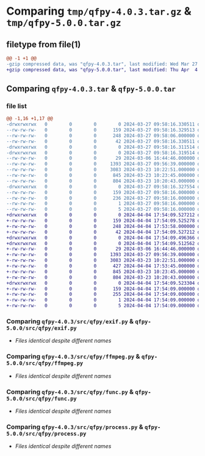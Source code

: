# Comparing `tmp/qfpy-4.0.3.tar.gz` & `tmp/qfpy-5.0.0.tar.gz`

## filetype from file(1)

```diff
@@ -1 +1 @@
-gzip compressed data, was "qfpy-4.0.3.tar", last modified: Wed Mar 27 09:58:16 2024, max compression
+gzip compressed data, was "qfpy-5.0.0.tar", last modified: Thu Apr  4 17:54:09 2024, max compression
```

## Comparing `qfpy-4.0.3.tar` & `qfpy-5.0.0.tar`

### file list

```diff
@@ -1,16 +1,17 @@
-drwxrwxrwx   0        0        0        0 2024-03-27 09:58:16.330511 qfpy-4.0.3/
--rw-rw-rw-   0        0        0      159 2024-03-27 09:58:16.329513 qfpy-4.0.3/PKG-INFO
--rw-rw-rw-   0        0        0      248 2024-03-27 09:58:06.000000 qfpy-4.0.3/pyproject.toml
--rw-rw-rw-   0        0        0       42 2024-03-27 09:58:16.330511 qfpy-4.0.3/setup.cfg
-drwxrwxrwx   0        0        0        0 2024-03-27 09:58:16.311514 qfpy-4.0.3/src/
-drwxrwxrwx   0        0        0        0 2024-03-27 09:58:16.319514 qfpy-4.0.3/src/qfpy/
--rw-rw-rw-   0        0        0       29 2024-03-06 16:44:46.000000 qfpy-4.0.3/src/qfpy/__init__.py
--rw-rw-rw-   0        0        0     1393 2024-03-27 09:56:39.000000 qfpy-4.0.3/src/qfpy/exif.py
--rw-rw-rw-   0        0        0     3083 2024-03-23 10:22:51.000000 qfpy-4.0.3/src/qfpy/ffmpeg.py
--rw-rw-rw-   0        0        0      845 2024-03-23 10:23:45.000000 qfpy-4.0.3/src/qfpy/func.py
--rw-rw-rw-   0        0        0      804 2024-03-23 10:20:43.000000 qfpy-4.0.3/src/qfpy/process.py
-drwxrwxrwx   0        0        0        0 2024-03-27 09:58:16.327554 qfpy-4.0.3/src/qfpy.egg-info/
--rw-rw-rw-   0        0        0      159 2024-03-27 09:58:16.000000 qfpy-4.0.3/src/qfpy.egg-info/PKG-INFO
--rw-rw-rw-   0        0        0      236 2024-03-27 09:58:16.000000 qfpy-4.0.3/src/qfpy.egg-info/SOURCES.txt
--rw-rw-rw-   0        0        0        1 2024-03-27 09:58:16.000000 qfpy-4.0.3/src/qfpy.egg-info/dependency_links.txt
--rw-rw-rw-   0        0        0        5 2024-03-27 09:58:16.000000 qfpy-4.0.3/src/qfpy.egg-info/top_level.txt
+drwxrwxrwx   0        0        0        0 2024-04-04 17:54:09.527212 qfpy-5.0.0/
+-rw-rw-rw-   0        0        0      159 2024-04-04 17:54:09.525278 qfpy-5.0.0/PKG-INFO
+-rw-rw-rw-   0        0        0      248 2024-04-04 17:53:58.000000 qfpy-5.0.0/pyproject.toml
+-rw-rw-rw-   0        0        0       42 2024-04-04 17:54:09.527212 qfpy-5.0.0/setup.cfg
+drwxrwxrwx   0        0        0        0 2024-04-04 17:54:09.496366 qfpy-5.0.0/src/
+drwxrwxrwx   0        0        0        0 2024-04-04 17:54:09.512562 qfpy-5.0.0/src/qfpy/
+-rw-rw-rw-   0        0        0       29 2024-03-06 16:44:46.000000 qfpy-5.0.0/src/qfpy/__init__.py
+-rw-rw-rw-   0        0        0     1393 2024-03-27 09:56:39.000000 qfpy-5.0.0/src/qfpy/exif.py
+-rw-rw-rw-   0        0        0     3083 2024-03-23 10:22:51.000000 qfpy-5.0.0/src/qfpy/ffmpeg.py
+-rw-rw-rw-   0        0        0      427 2024-04-04 17:53:45.000000 qfpy-5.0.0/src/qfpy/folder.py
+-rw-rw-rw-   0        0        0      845 2024-03-23 10:23:45.000000 qfpy-5.0.0/src/qfpy/func.py
+-rw-rw-rw-   0        0        0      804 2024-03-23 10:20:43.000000 qfpy-5.0.0/src/qfpy/process.py
+drwxrwxrwx   0        0        0        0 2024-04-04 17:54:09.523304 qfpy-5.0.0/src/qfpy.egg-info/
+-rw-rw-rw-   0        0        0      159 2024-04-04 17:54:09.000000 qfpy-5.0.0/src/qfpy.egg-info/PKG-INFO
+-rw-rw-rw-   0        0        0      255 2024-04-04 17:54:09.000000 qfpy-5.0.0/src/qfpy.egg-info/SOURCES.txt
+-rw-rw-rw-   0        0        0        1 2024-04-04 17:54:09.000000 qfpy-5.0.0/src/qfpy.egg-info/dependency_links.txt
+-rw-rw-rw-   0        0        0        5 2024-04-04 17:54:09.000000 qfpy-5.0.0/src/qfpy.egg-info/top_level.txt
```

### Comparing `qfpy-4.0.3/src/qfpy/exif.py` & `qfpy-5.0.0/src/qfpy/exif.py`

 * *Files identical despite different names*

### Comparing `qfpy-4.0.3/src/qfpy/ffmpeg.py` & `qfpy-5.0.0/src/qfpy/ffmpeg.py`

 * *Files identical despite different names*

### Comparing `qfpy-4.0.3/src/qfpy/func.py` & `qfpy-5.0.0/src/qfpy/func.py`

 * *Files identical despite different names*

### Comparing `qfpy-4.0.3/src/qfpy/process.py` & `qfpy-5.0.0/src/qfpy/process.py`

 * *Files identical despite different names*

